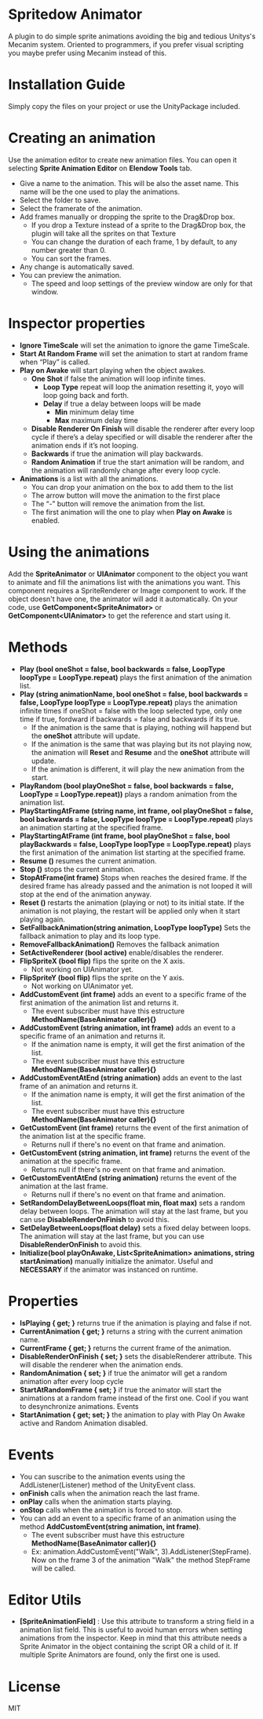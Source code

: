 # Spritedow Animator
A plugin to do simple sprite animations avoiding the big and tedious Unitys's Mecanim system.
Oriented to programmers, if you prefer visual scripting you maybe prefer using Mecanim instead of this.

# Installation Guide
Simply copy the files on your project or use the UnityPackage included.

# Creating an animation
Use the animation editor to create new animation files. You can open it selecting **Sprite Animation Editor** on **Elendow Tools** tab.
- Give a name to the animation. This will be also the asset name. This name will be the one used to play the animations.
- Select the folder to save.
- Select the framerate of the animation.
- Add frames manually or dropping the sprite to the Drag&Drop box.
  - If you drop a Texture instead of a sprite to the Drag&Drop box, the plugin will take all the sprites on that Texture
  - You can change the duration of each frame, 1 by default, to any number greater than 0.
  - You can sort the frames.
- Any change is automatically saved.
- You can preview the animation.
  - The speed and loop settings of the preview window are only for that window.

# Inspector properties
- **Ignore TimeScale** will set the animation to ignore the game TimeScale.
- **Start At Random Frame** will set the animation to start at random frame when “Play” is called.
- **Play on Awake** will start playing when the object awakes.
  - **One Shot** if false the animation will loop infinite times.
    - **Loop Type** repeat will loop the animation resetting it, yoyo will loop going back and forth.
    - **Delay** if true a delay between loops will be made
      - **Min** minimum delay time
      - **Max** maximum delay time
  - **Disable Renderer On Finish** will disable the renderer after every loop cycle if there’s a delay specified or will disable the renderer after the animation ends if it’s not looping.
  - **Backwards** if true the animation will play backwards.
  - **Random Animation** if true the start animation will be random, and the animation will randomly change after every loop cycle.
- **Animations** is a list with all the animations.
  - You can drop your animation on the box to add them to the list
  - The arrow button will move the animation to the first place
  - The “-” button will remove the animation from the list.
  - The first animation will the one to play when **Play on Awake** is enabled.

# Using the animations
Add the **SpriteAnimator** or **UIAnimator** component to the object you want to animate and fill the animations list with the animations you want.
This component requires a SpriteRenderer or Image component to work. If the object doesn't have one, the animator will add it automatically.
On your code, use **GetComponent\<SpriteAnimator\>** or **GetComponent\<UIAnimator\>** to get the reference and start using it.

# Methods
- **Play (bool oneShot = false, bool backwards = false, LoopType loopType = LoopType.repeat)** plays the first animation of the animation list.
- **Play (string animationName, bool oneShot = false, bool backwards = false, LoopType loopType = LoopType.repeat)** plays the animation infinite times if oneShot = false with the loop selected type, only one time if true, fordward if backwards = false and backwards if its true.
  * If the animation is the same that is playing, nothing will happend but the **oneShot** attribute will update.
  * If the animation is the same that was playing but its not playing now, the animation will **Reset** and **Resume** and the **oneShot** attribute will update.
  * If the animation is different, it will play the new animation from the start.
- **PlayRandom (bool playOneShot = false, bool backwards = false, LoopType = LoopType.repeat))** plays a random animation from the animation list.
- **PlayStartingAtFrame (string name, int frame, ool playOneShot = false, bool backwards = false, LoopType loopType = LoopType.repeat)** plays an animation starting at the specified frame.
- **PlayStartingAtFrame (int frame, bool playOneShot = false, bool playBackwards = false, LoopType loopType = LoopType.repeat)** plays the first animation of the animation list starting at the specified frame.
- **Resume ()** resumes the current animation.
- **Stop ()** stops the current animation.
- **StopAtFrame(int frame)** Stops when reaches the desired frame. If the desired frame has already passed and the animation is not looped it will stop at the end of the animation anyway.
- **Reset ()** restarts the animation (playing or not) to its initial state. If the animation is not playing, the restart will be applied only when it start playing again.
- **SetFallbackAnimation(string animation, LoopType loopType)** Sets the fallback animation to play and its loop type.
- **RemoveFallbackAnimation()** Removes the fallback animation
- **SetActiveRenderer (bool active)** enable/disables the renderer.
- **FlipSpriteX (bool flip)** flips the sprite on the X axis.
  * Not working on UIAnimator yet.
- **FlipSpriteY (bool flip)** flips the sprite on the Y axis.
  * Not working on UIAnimator yet.
- **AddCustomEvent (int frame)** adds an event to a specific frame of the first animation of the animation list and returns it.
    * The event subscriber must have this estructure **MethodName(BaseAnimator caller){}**
- **AddCustomEvent (string animation, int frame)** adds an event to a specific frame of an animation and returns it.
  * If the animation name is empty, it will get the first animation of the list.
  * The event subscriber must have this estructure **MethodName(BaseAnimator caller){}**
- **AddCustomEventAtEnd (string animation)** adds an event to the last frame of an animation and returns it.
  * If the animation name is empty, it will get the first animation of the list.
  * The event subscriber must have this estructure **MethodName(BaseAnimator caller){}**
- **GetCustomEvent (int frame)** returns the event of the first animation of the animation list at the specific frame.
  * Returns null if there's no event on that frame and animation.
- **GetCustomEvent (string animation, int frame)** returns the event of the animation at the specific frame.
  * Returns null if there's no event on that frame and animation.
- **GetCustomEventAtEnd (string animation)** returns the event of the animation at the last frame.
  * Returns null if there's no event on that frame and animation.
- **SetRandomDelayBetweenLoops(float min, float max)** sets a random delay between loops. The animation will stay at the last frame, but you can use **DisableRenderOnFinish** to avoid this.
- **SetDelayBetweenLoops(float delay)** sets a fixed delay between loops. The animation will stay at the last frame, but you can use **DisableRenderOnFinish** to avoid this.
- **Initialize(bool playOnAwake, List\<SpriteAnimation\> animations, string startAnimation)** manually initialize the animator. Useful and **NECESSARY** if the animator was instanced on runtime.

# Properties
- **IsPlaying { get; }** returns true if the animation is playing and false if not.
- **CurrentAnimation { get; }** returns a string with the current animation name.
- **CurrentFrame { get; }** returns the current frame of the animation.
- **DisableRenderOnFinish { set; }** sets the disableRenderer attribute. This will disable the renderer when the animation ends.
- **RandomAnimation { set; }** if true the animator will get a random animation after every loop cycle
- **StartAtRandomFrame { set; }** if true the animator will start the animations at a random frame instead of the first one. Cool if you want to desynchronize animations.
Events
- **StartAnimation { get; set; }** the animation to play with Play On Awake active and Random Animation disabled.

# Events
- You can suscribe to the animation events using the AddListener(Listener) method of the UnityEvent class.
- **onFinish** calls when the animation reach the last frame.
- **onPlay** calls when the animation starts playing.
- **onStop** calls when the animation is forced to stop.
- You can add an event to a specific frame of an animation using the method **AddCustomEvent(string animation, int frame)**.
  * The event subscriber must have this estructure **MethodName(BaseAnimator caller){}**
  * Ex: animation.AddCustomEvent("Walk", 3).AddListener(StepFrame). Now on the frame 3 of the animation "Walk" the method StepFrame will be called.

# Editor Utils
- **[SpriteAnimationField]** : Use this attribute to transform a string field in a animation list field. This is useful to avoid human errors when setting animations from the inspector. Keep in mind that this attribute needs a Sprite Animator in the object containing the script OR a child of it. If multiple Sprite Animators are found, only the first one is used.

# License
MIT
